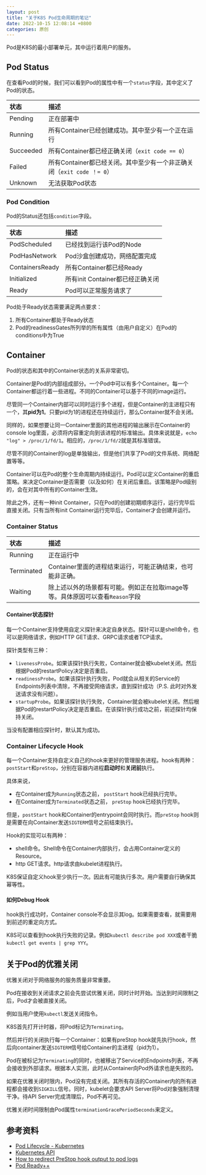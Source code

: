 ```yaml
---
layout: post
title: "关于K8S Pod生命周期的笔记"
date: 2022-10-15 12:08:14 +0800
categories: 原创
---
```


Pod是K8S的最小部署单元，其中运行着用户的服务。

## Pod Status

在查看Pod的时候，我们可以看到Pod的属性中有一个`status`字段，其中定义了Pod的状态。

状态      | 描述
:-       | :-
Pending  | 正在部署中
Running  | 所有Container已经创建成功。其中至少有一个正在运行
Succeeded| 所有Container都已经正确关闭（`exit code == 0`）
Failed   | 所有Container都已经关闭。其中至少有一个非正确关闭（`exit code ！= 0`）
Unknown  | 无法获取Pod状态

### Pod Condition

Pod的Status还包括`condition`字段。

状态            | 描述
:-             | :-
PodScheduled   | 已经找到运行该Pod的Node
PodHasNetwork  | Pod沙盒创建成功，网络配置完成
ContainersReady| 所有Container都已经Ready
Initialized    | 所有init Container都已经正确关闭
Ready          | Pod可以正常服务请求了

Pod处于Ready状态需要满足两点要求：
1. 所有Container都处于Ready状态
2. Pod的readinessGates所列举的所有属性（由用户自定义）在Pod的conditions中为True

## Container

Pod的状态和其中的Container状态的关系非常密切。

Container是Pod的内部组成部分。一个Pod中可以有多个Container。每一个Container都运行着一些进程。不同的Container可以基于不同的image运行。

尽管同一个Container内部可以同时运行多个进程，但是Container的主进程只有一个，其**pid为1**。只要pid为1的进程还在持续运行，那么Container就不会关闭。

同样的，如果想要让同一Container里面的其他进程的输出展示在Container的console log里面，必须将内容重定向到该进程的标准输出。具体来说就是，`echo "log" > /proc/1/fd/1`。相应的，`/proc/1/fd/2`就是其标准错误。

尽管不同的Container的log是单独输出，但是他们共享了Pod的文件系统、网络配置等等。

Container可以在Pod的整个生命周期内持续运行。Pod可以定义Container的重启策略。来决定Container是否需要（以及如何）在关闭后重启。该策略是Pod级别的，会在对其中所有的Container生效。

除此之外，还有一种init Container，只在Pod的创建初期顺序运行，运行完毕后直接关闭。只有当所有init Container运行完毕后，Container才会创建并运行。

### Container Status

状态         | 描述
:-          | :-
Running     | 正在运行中
Terminated  | Container里面的进程结束运行，可能正确结束，也可能非正确。
Waiting     | 除上述以外的场景都有可能。例如正在拉取image等等。具体原因可以查看`Reason`字段

#### Container状态探针

每一个Container支持使用自定义探针来决定自身状态。探针可以是shell命令，也可以是网络请求，例如HTTP GET请求、GRPC请求或者TCP请求。

探针类型有三种：
* `livenessProbe`。如果该探针执行失败，Container就会被kubelet关闭。然后根据Pod的restartPolicy决定是否重启。
* `readinessProbe`。如果该探针执行失败，Pod就会从相关的Service的Endpoints列表中清除，不再接受网络请求，直到探针成功（P.S. 此时对外发送请求没有问题）。
* `startupProbe`。如果该探针执行失败，Container就会被kubelet关闭。然后根据Pod的restartPolicy决定是否重启。在该探针执行成功之前，前述探针均保持关闭。

当没有配置相应探针时，默认其为成功。

### Container Lifecycle Hook

每一个Container支持自定义自己的hook来更好的管理服务进程。hook有两种：`postStart`和`preStop`，分别在容器内进程**启动时**和**关闭前**执行。

具体来说，
* 在Container成为`Running`状态之前， `postStart` hook已经执行完毕。
* 在Container成为`Terminated`状态之前， `preStop` hook已经执行完毕。

但是，`postStart` hook和Container的entrypoint会同时执行。而`preStop` hook则是需要在向Container发送`SIGTERM`信号之前结束执行。

Hook的实现可以有两种：
* shell命令。Shell命令在Container内部执行，会占用Container定义的Resource。
* http GET请求。http请求由kubelet进程执行。

K8S保证自定义hook至少执行一次。因此有可能执行多次。用户需要自行确保其幂等性。

#### 如何Debug Hook

hook执行成功时，Container console不会显示其log。如果需要查看，就需要用到前述的重定向方式。

K8S可以查看到hook执行失败的记录。例如`kubectl describe pod XXX`或者干脆`kubectl get events | grep YYY`。

## 关于Pod的优雅关闭

优雅关闭对于网络服务的服务质量非常重要。

Pod在接收到关闭请求之前会先尝试优雅关闭，同时计时开始。当达到时间限制之后，Pod才会被直接关闭。

例如当用户使用`kubectl`发送关闭指令。

K8S首先打开计时器，将Pod标记为`Terminating`。

然后并行的关闭执行每一个Container：如果有preStop hook就先执行hook，然后向container发送`SIGTERM`信号给Container的主进程（pid为1）。

Pod在被标记为`Terminating`的同时，也被移出了Service的Endpoints列表，不再会接收到外部请求。根据本人实测，此时从Container向Pod外请求也是失败的。

如果在优雅关闭时限内，Pod没有完成关闭。其所有存活的Container内的所有进程都会接收到`SIGKILL`信号。同时，kubelet会要求API Server将Pod对象强制清理干净。待API Server完成清理后，Pod不再可见。

优雅关闭时间限制由Pod属性`terminationGracePeriodSeconds`来定义。

## 参考资料

* [Pod Lifecycle - Kubernetes](https://kubernetes.io/docs/concepts/workloads/pods/pod-lifecycle/)
* [Kubernetes API](https://kubernetes.io/docs/reference/generated/kubernetes-api/v1.25/)
* [How to redirect PreStop hook output to pod logs](https://shyamjos.com/redirect-prestop-hook-logs/)
* [Pod Ready++](https://github.com/kubernetes/enhancements/tree/master/keps/sig-network/580-pod-readiness-gates)
